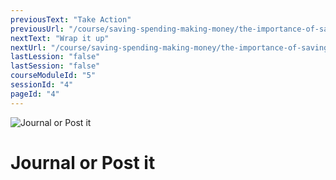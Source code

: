 ```yaml
---
previousText: "Take Action"
previousUrl: "/course/saving-spending-making-money/the-importance-of-saving/discussion"
nextText: "Wrap it up"
nextUrl: "/course/saving-spending-making-money/the-importance-of-saving/summary"
lastLession: "false"
lastSession: "false"
courseModuleId: "5"
sessionId: "4"
pageId: "4"
---
```



![Journal or Post it](/assets/img/journal-it.png)
# Journal or Post it
<!-- <sparkle-quiz question-id="131"></sparkle-quiz> -->
<sparkle-feed-post assignment-name="Rewrite your financial story—-the story you tell yourself about money—and fill it with examples of abundance you wish for!" ></sparkle-feed-post>
